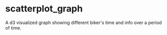# scatterplot_graph
A d3 visualized graph showing different biker's time and info over a period of time.
